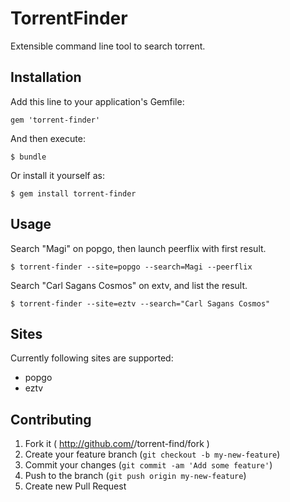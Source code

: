 # TorrentFinder

Extensible command line tool to search torrent.

## Installation

Add this line to your application's Gemfile:

    gem 'torrent-finder'

And then execute:

    $ bundle

Or install it yourself as:

    $ gem install torrent-finder

## Usage

Search "Magi" on popgo, then launch peerflix with first result.

```
$ torrent-finder --site=popgo --search=Magi --peerflix
```

Search "Carl Sagans Cosmos" on extv, and list the result.

```
$ torrent-finder --site=eztv --search="Carl Sagans Cosmos"
```

## Sites

Currently following sites are supported:

- popgo
- eztv

## Contributing

1. Fork it ( http://github.com/<my-github-username>/torrent-find/fork )
2. Create your feature branch (`git checkout -b my-new-feature`)
3. Commit your changes (`git commit -am 'Add some feature'`)
4. Push to the branch (`git push origin my-new-feature`)
5. Create new Pull Request
